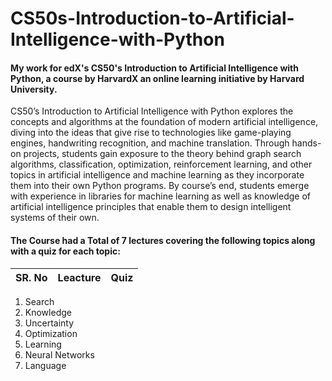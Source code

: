 # CS50s-Introduction-to-Artificial-Intelligence-with-Python
#### My work for edX's CS50's Introduction to Artificial Intelligence with Python, a course by HarvardX an online learning initiative by Harvard University.

CS50’s Introduction to Artificial Intelligence with Python explores the concepts and algorithms at the foundation of modern artificial intelligence, diving into the ideas that give rise to technologies like game-playing engines, handwriting recognition, and machine translation. Through hands-on projects, students gain exposure to the theory behind graph search algorithms, classification, optimization, reinforcement learning, and other topics in artificial intelligence and machine learning as they incorporate them into their own Python programs. By course’s end, students emerge with experience in libraries for machine learning as well as knowledge of artificial intelligence principles that enable them to design intelligent systems of their own.
#### The Course had a Total of 7 lectures covering the following topics along with a quiz for each topic:

| **SR. No** | **Leacture** | **Quiz** |
| --- | --- | --- |

1. Search
2. Knowledge
3. Uncertainty
4. Optimization
5. Learning
6. Neural Networks
7. Language
